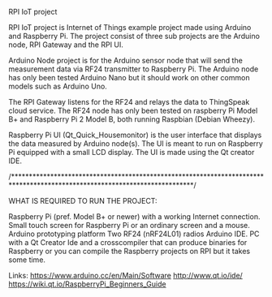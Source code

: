 RPI IoT project

RPI IoT project is Internet of Things example project made using Arduino and Raspberry Pi.
The project consist of three sub projects are the Arduino node, RPI Gateway and the RPI UI.

Arduino Node project is for the Arduino sensor node that will send the measurement data via RF24 transmitter to Raspberry Pi. 
The Arduino node has only been tested Arduino Nano but it should work on other common models such as Arduino Uno.

The RPI Gateway listens for the RF24 and relays the data to ThingSpeak cloud service. The RF24 node has only been tested on
raspberry Pi Model B+ and Raspberry Pi 2 Model B, both running Raspbian (Debian Wheezy).

Raspberry Pi UI (Qt_Quick_Housemonitor) is the user interface that displays the data measured by Arduino node(s). 
The UI is meant to run on Raspberry Pi equipped with a small LCD display. The UI is made using the Qt creator IDE.

/***************************************************************************************************************************/

WHAT IS REQUIRED TO RUN THE PROJECT:

Raspberry Pi (pref. Model B+ or newer) with a working Internet connection.
Small touch screen for Raspberry Pi or an ordinary screen and a mouse.
Arduino prototyping platform
Two RF24 (nRF24L01) radios
Arduino IDE.
PC with a Qt Creator Ide and a crosscompiler that can produce binaries for Raspberry
or 
you can compile the Raspberry projects on RPI but it takes some time.

Links:
https://www.arduino.cc/en/Main/Software
http://www.qt.io/ide/
https://wiki.qt.io/RaspberryPi_Beginners_Guide
